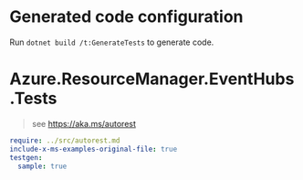 # Generated code configuration

Run `dotnet build /t:GenerateTests` to generate code.

# Azure.ResourceManager.EventHubs.Tests

> see https://aka.ms/autorest
``` yaml
require: ../src/autorest.md
include-x-ms-examples-original-file: true
testgen:
  sample: true
```